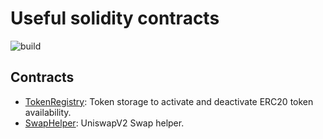 # Useful solidity contracts

![build](https://github.com/kindynosmx/solidity-utils/actions/workflows/test.yml/badge.svg)

## Contracts

- [TokenRegistry](/contracts//tokens/TokensRegistry.sol): Token storage to activate and deactivate ERC20 token availability.
- [SwapHelper](/contracts//swap/SwapHelper.sol): UniswapV2 Swap helper.

